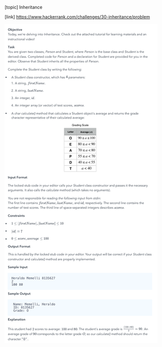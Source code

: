 [topic]
Inheritance

[link]
https://www.hackerrank.com/challenges/30-inheritance/problem


![Alt text](../../../../../../resources/question-12.png?raw=true "Title")